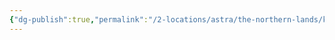 ```yaml
---
{"dg-publish":true,"permalink":"/2-locations/astra/the-northern-lands/kingdom-of-midgard/asheim/"}
---
```


